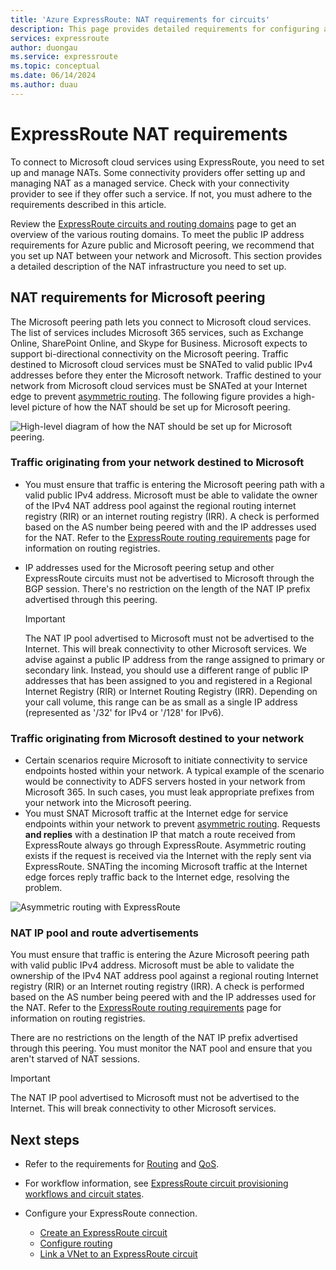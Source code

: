 ```yaml
---
title: 'Azure ExpressRoute: NAT requirements for circuits'
description: This page provides detailed requirements for configuring and managing NAT for ExpressRoute circuits.
services: expressroute
author: duongau
ms.service: expressroute
ms.topic: conceptual
ms.date: 06/14/2024
ms.author: duau
---
```


# ExpressRoute NAT requirements

To connect to Microsoft cloud services using ExpressRoute, you need to set up and manage NATs. Some connectivity providers offer setting up and managing NAT as a managed service. Check with your connectivity provider to see if they offer such a service. If not, you must adhere to the requirements described in this article. 

Review the [ExpressRoute circuits and routing domains](expressroute-circuit-peerings.md) page to get an overview of the various routing domains. To meet the public IP address requirements for Azure public and Microsoft peering, we recommend that you set up NAT between your network and Microsoft. This section provides a detailed description of the NAT infrastructure you need to set up.

## NAT requirements for Microsoft peering

The Microsoft peering path lets you connect to Microsoft cloud services. The list of services includes Microsoft 365 services, such as Exchange Online, SharePoint Online, and Skype for Business. Microsoft expects to support bi-directional connectivity on the Microsoft peering. Traffic destined to Microsoft cloud services must be SNATed to valid public IPv4 addresses before they enter the Microsoft network. Traffic destined to your network from Microsoft cloud services must be SNATed at your Internet edge to prevent [asymmetric routing](expressroute-asymmetric-routing.md). The following figure provides a high-level picture of how the NAT should be set up for Microsoft peering.

![High-level diagram of how the NAT should be set up for Microsoft peering.](./media/expressroute-nat/expressroute-nat-microsoft.png) 

### Traffic originating from your network destined to Microsoft

* You must ensure that traffic is entering the Microsoft peering path with a valid public IPv4 address. Microsoft must be able to validate the owner of the IPv4 NAT address pool against the regional routing internet registry (RIR) or an internet routing registry (IRR). A check is performed based on the AS number being peered with and the IP addresses used for the NAT. Refer to the [ExpressRoute routing requirements](expressroute-routing.md) page for information on routing registries.
* IP addresses used for the Microsoft peering setup and other ExpressRoute circuits must not be advertised to Microsoft through the BGP session. There's no restriction on the length of the NAT IP prefix advertised through this peering.
  
  > [!IMPORTANT]
  > The NAT IP pool advertised to Microsoft must not be advertised to the Internet. This will break connectivity to other Microsoft services. We advise against a public IP address from the range assigned to primary or secondary link. Instead, you should use a different range of public IP addresses that has been assigned to you and registered in a Regional Internet Registry (RIR) or Internet Routing Registry (IRR). Depending on your call volume, this range can be as small as a single IP address (represented as '/32' for IPv4 or '/128' for IPv6).
  > 

### Traffic originating from Microsoft destined to your network

* Certain scenarios require Microsoft to initiate connectivity to service endpoints hosted within your network. A typical example of the scenario would be connectivity to ADFS servers hosted in your network from Microsoft 365. In such cases, you must leak appropriate prefixes from your network into the Microsoft peering. 
* You must SNAT Microsoft traffic at the Internet edge for service endpoints within your network to prevent [asymmetric routing](expressroute-asymmetric-routing.md). Requests **and replies** with a destination IP that match a route received from ExpressRoute always go through ExpressRoute. Asymmetric routing exists if the request is received via the Internet with the reply sent via ExpressRoute. SNATing the incoming Microsoft traffic at the Internet edge forces reply traffic back to the Internet edge, resolving the problem.

![Asymmetric routing with ExpressRoute](./media/expressroute-asymmetric-routing/AsymmetricRouting2.png)

### NAT IP pool and route advertisements

You must ensure that traffic is entering the Azure Microsoft peering path with valid public IPv4 address. Microsoft must be able to validate the ownership of the IPv4 NAT address pool against a regional routing Internet registry (RIR) or an Internet routing registry (IRR). A check is performed based on the AS number being peered with and the IP addresses used for the NAT. Refer to the [ExpressRoute routing requirements](expressroute-routing.md) page for information on routing registries.

There are no restrictions on the length of the NAT IP prefix advertised through this peering. You must monitor the NAT pool and ensure that you aren't starved of NAT sessions.

> [!IMPORTANT]
> The NAT IP pool advertised to Microsoft must not be advertised to the Internet. This will break connectivity to other Microsoft services.
> 

## Next steps
* Refer to the requirements for [Routing](expressroute-routing.md) and [QoS](expressroute-qos.md).
* For workflow information, see [ExpressRoute circuit provisioning workflows and circuit states](expressroute-workflows.md).
* Configure your ExpressRoute connection.
  
  * [Create an ExpressRoute circuit](expressroute-howto-circuit-portal-resource-manager.md)
  * [Configure routing](expressroute-howto-routing-portal-resource-manager.md)
  * [Link a VNet to an ExpressRoute circuit](expressroute-howto-linkvnet-portal-resource-manager.md)

